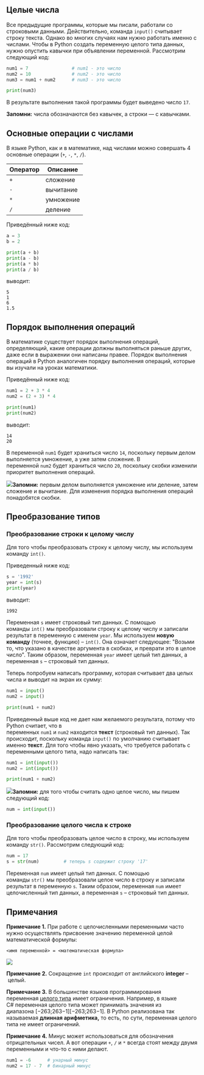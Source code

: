 ## Целые числа

Все предыдущие программы, которые мы писали, работали со строковыми данными. Действительно, команда `input()` считывает строку текста. Однако во многих случаях нам нужно работать именно с числами. Чтобы в Python создать переменную целого типа данных, нужно опустить кавычки при объявлении переменной. Рассмотрим следующий код:

```python
num1 = 7                # num1 - это число
num2 = 10               # num2 - это число
num3 = num1 + num2      # num3 - это число

print(num3)
```

В результате выполнения такой программы будет выведено число `17`.

**Запомни:** числа обозначаются без кавычек, а строки — с кавычками.
## Основные операции с числами

В языке Python, как и в математике, над числами можно совершать 4 основные операции (`+`, `-`, `*`, `/`).

|Оператор|Описание|
|---|---|
|`+`|сложение|
|`-`|вычитание|
|`*`|умножение|
|`/`|деление|

Приведённый ниже код:

```python
a = 3
b = 2

print(a + b)
print(a - b)
print(a * b)
print(a / b)
```

выводит:

```no-highlight
5
1
6
1.5
```

## Порядок выполнения операций

В математике существует порядок выполнения операций, определяющий, какие операции должны выполняться раньше других, даже если в выражении они написаны правее. Порядок выполнения операций в Python аналогичен порядку выполнения операций, которые вы изучали на уроках математики.

Приведённый ниже код:

```python
num1 = 2 + 3 * 4
num2 = (2 + 3) * 4

print(num1)
print(num2)
```

выводит:

```no-highlight
14
20
```

В переменной `num1` будет храниться число `14`, поскольку первым делом выполняется умножение, а уже затем сложение. В переменной `num2` будет храниться число `20`, поскольку скобки изменили приоритет выполнения операций.

![](https://ucarecdn.com/db1d3ac9-0239-4208-9c7e-2fc5de562094/)**Запомни:** первым делом выполняется умножение или деление, затем сложение и вычитание. Для изменения порядка выполнения операций понадобятся скобки.

## Преобразование типов

### Преобразование строки к целому числу

Для того чтобы преобразовать строку к целому числу, мы используем команду `int()`.

Приведенный ниже код:

```python
s = '1992'
year = int(s)
print(year)
```

выводит:

```no-highlight
1992
```

Переменная `s` имеет строковый тип данных. С помощью команды `int()` мы преобразовали строку к целому числу и записали результат в переменную с именем `year`. Мы используем **новую команду** (точнее, функцию) – `int()`. Она означает следующее: "Возьми то, что указано в качестве аргумента в скобках, и преврати это в целое число". Таким образом, переменная `year` имеет целый тип данных, а переменная `s` – строковый тип данных.

Теперь попробуем написать программу, которая считывает два целых числа и выводит на экран их сумму:

```python
num1 = input()
num2 = input()

print(num1 + num2)
```

Приведенный выше код не дает нам желаемого результата, потому что Python считает, что в переменных `num1` и `num2` находится **текст** (строковый тип данных). Так происходит, поскольку команда `input()` по умолчанию считывает именно **текст**. Для того чтобы явно указать, что требуется работать с переменными целого типа, надо написать так:

```python
num1 = int(input())
num2 = int(input())

print(num1 + num2)
```

![](https://ucarecdn.com/665a7365-c46c-4b96-94e8-a557f1497438/)**Запомни:** для того чтобы считать одно целое число, мы пишем следующий код:

```python
num = int(input())
```

### Преобразование целого числа к строке

Для того чтобы преобразовать целое число в строку, мы используем команду `str()`. Рассмотрим следующий код:

```python
num = 17
s = str(num)         # теперь s содержит строку '17'
```

Переменная `num` имеет целый тип данных. С помощью команды `str()` мы преобразовали целое число в строку и записали результат в переменную `s`. Таким образом, переменная `num` имеет целочисленный тип данных, а переменная `s` – строковый тип данных.

## Примечания

**Примечание 1.** При работе с целочисленными переменными часто нужно осуществлять присвоение значению переменной целой математической формулы:

```no-highlight
<имя переменной> = <математическая формула>
```

![](https://ucarecdn.com/02f8d360-4f2d-44cc-8ccd-0c21f55f449e/)

**Примечание 2.** Сокращение `int` происходит от английского **integer** – целый. 

**Примечание 3.** В большинстве языков программирования переменная [целого типа](https://ru.wikipedia.org/wiki/%D0%A6%D0%B5%D0%BB%D0%BE%D0%B5_(%D1%82%D0%B8%D0%BF_%D0%B4%D0%B0%D0%BD%D0%BD%D1%8B%D1%85)) имеет ограничения. Например, в языке C# переменная целого типа может принимать значения из диапазона [−263;263−1][−263;263−1]. В Python реализована так называемая **длинная арифметика,** то есть, по сути, переменная целого типа не имеет ограничений.

**Примечание 4.** Минус может использоваться для обозначения отрицательных чисел. А вот операции `+`, `/` и `*` всегда стоят между двумя переменными и что-то с ними делают.

```python
num1 = -6      # унарный минус
num2 = 17 - 7  # бинарный минус
```